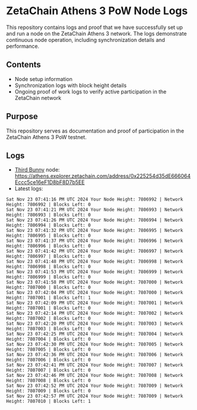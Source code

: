 # ZetaChain Athens 3 PoW Node Logs
This repository contains logs and proof that we have successfully set up and run a node on the ZetaChain Athens 3 network. The logs demonstrate continuous node operation, including synchronization details and performance.

## Contents
- Node setup information
- Synchronization logs with block height details
- Ongoing proof of work logs to verify active participation in the ZetaChain network

## Purpose
This repository serves as documentation and proof of participation in the ZetaChain Athens 3 PoW testnet.

## Logs

- [Third Bunny](https://thirdbunny.xyz/) node: https://athens.explorer.zetachain.com/address/0x225254d35dE666064Eccc5ce16eF1D8bF8D7b5EE
- Latest logs:
```
Sat Nov 23 07:41:16 PM UTC 2024 Your Node Height: 7806992 | Network Height: 7806992 | Blocks Left: 0
Sat Nov 23 07:41:21 PM UTC 2024 Your Node Height: 7806993 | Network Height: 7806993 | Blocks Left: 0
Sat Nov 23 07:41:26 PM UTC 2024 Your Node Height: 7806994 | Network Height: 7806994 | Blocks Left: 0
Sat Nov 23 07:41:32 PM UTC 2024 Your Node Height: 7806995 | Network Height: 7806995 | Blocks Left: 0
Sat Nov 23 07:41:37 PM UTC 2024 Your Node Height: 7806996 | Network Height: 7806996 | Blocks Left: 0
Sat Nov 23 07:41:42 PM UTC 2024 Your Node Height: 7806997 | Network Height: 7806997 | Blocks Left: 0
Sat Nov 23 07:41:48 PM UTC 2024 Your Node Height: 7806998 | Network Height: 7806998 | Blocks Left: 0
Sat Nov 23 07:41:53 PM UTC 2024 Your Node Height: 7806999 | Network Height: 7806999 | Blocks Left: 0
Sat Nov 23 07:41:58 PM UTC 2024 Your Node Height: 7807000 | Network Height: 7807000 | Blocks Left: 0
Sat Nov 23 07:42:04 PM UTC 2024 Your Node Height: 7807000 | Network Height: 7807001 | Blocks Left: 1
Sat Nov 23 07:42:09 PM UTC 2024 Your Node Height: 7807001 | Network Height: 7807001 | Blocks Left: 0
Sat Nov 23 07:42:14 PM UTC 2024 Your Node Height: 7807002 | Network Height: 7807002 | Blocks Left: 0
Sat Nov 23 07:42:20 PM UTC 2024 Your Node Height: 7807003 | Network Height: 7807003 | Blocks Left: 0
Sat Nov 23 07:42:25 PM UTC 2024 Your Node Height: 7807004 | Network Height: 7807004 | Blocks Left: 0
Sat Nov 23 07:42:30 PM UTC 2024 Your Node Height: 7807005 | Network Height: 7807005 | Blocks Left: 0
Sat Nov 23 07:42:36 PM UTC 2024 Your Node Height: 7807006 | Network Height: 7807006 | Blocks Left: 0
Sat Nov 23 07:42:41 PM UTC 2024 Your Node Height: 7807007 | Network Height: 7807007 | Blocks Left: 0
Sat Nov 23 07:42:46 PM UTC 2024 Your Node Height: 7807008 | Network Height: 7807008 | Blocks Left: 0
Sat Nov 23 07:42:52 PM UTC 2024 Your Node Height: 7807009 | Network Height: 7807009 | Blocks Left: 0
Sat Nov 23 07:42:57 PM UTC 2024 Your Node Height: 7807009 | Network Height: 7807010 | Blocks Left: 1
```
